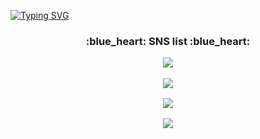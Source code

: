 
<a href="https://git.io/typing-svg"><img src="https://readme-typing-svg.herokuapp.com?font=Pacifico&pause=1000&color=9F85F7&width=435&lines=Hello%2C+I'm+mingyeong+%F0%9F%91%8B" alt="Typing SVG" /></a>
  
<h3 align='center'>:blue_heart: SNS list :blue_heart:</p>
<p align='center'>
  
<a href="https://blog.naver.com/gyeong0210_" target="_blank"><img src="https://img.shields.io/badge/Blog-03C75A?style=flat-square&logo=Naver&logoColor=white"/></a>

<img src="https://img.shields.io/badge/gyeong0210-FFCD00?style=flat-square&logo=KakaoTalk&logoColor=white"/></a>

<a href="https://www.google.com/intl/ko/gmail/about/" target="_blank"><img src="https://img.shields.io/badge/mica7150@gmail.com-1877F2?style=flat-square&logo=Gmail&logoColor=white"/></a>

<a href="https://www.instagram.com/gyeong0210/" target="_blank"><img src="https://img.shields.io/badge/gyeong0210-E4405F?style=flat-square&logo=Instagram&logoColor=white"/></a>



<!--
**mingyeong0210/mingyeong0210** is a ✨ _special_ ✨ repository because its `README.md` (this file) appears on your GitHub profile.

Here are some ideas to get you started:

- 🔭 I’m currently working on ...
- 🌱 I’m currently learning ...
- 👯 I’m looking to collaborate on ...
- 🤔 I’m looking for help with ...
- 💬 Ask me about ...
- 📫 How to reach me: ...
- 😄 Pronouns: ...
- ⚡ Fun fact: ...
-->
